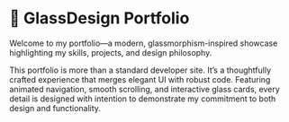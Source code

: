 # 💎 GlassDesign Portfolio

Welcome to my portfolio—a modern, glassmorphism-inspired showcase highlighting my skills, projects, and design philosophy.

This portfolio is more than a standard developer site. It’s a thoughtfully crafted experience that merges elegant UI with robust code. Featuring animated navigation, smooth scrolling, and interactive glass cards, every detail is designed with intention to demonstrate my commitment to both design and functionality.